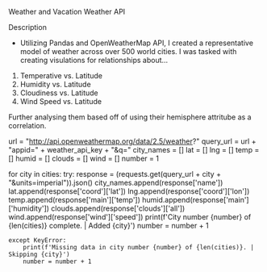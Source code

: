 Weather and Vacation Weather API 

Description
- Utilizing Pandas and OpenWeatherMap API, I created a representative model of weather across over 500 world cities. I was tasked with creating visulations for relationships about...

1. Temperative vs. Latitude
2. Humidity vs. Latitude
3. Cloudiness vs. Latitude
4. Wind Speed vs. Latitude

Further analysing them based off of using their hemisphere attritube as a correlation. 


url = "http://api.openweathermap.org/data/2.5/weather?"
query_url = url + "appid=" + weather_api_key + "&q="
city_names = []
lat = []
lng = []
temp = []
humid = []
clouds = []
wind = []
number = 1

for city in cities:
    try:
        response = (requests.get(query_url + city + "&units=imperial")).json()
        city_names.append(response['name'])
        lat.append(response['coord']['lat'])
        lng.append(response['coord']['lon'])
        temp.append(response['main']['temp'])
        humid.append(response['main']['humidity'])
        clouds.append(response['clouds']['all'])
        wind.append(response['wind']['speed'])
        print(f'City number {number} of {len(cities)} complete. | Added {city}')
        number = number + 1
    
    except KeyError:
        print(f'Missing data in city number {number} of {len(cities)}. | Skipping {city}')
        number = number + 1
